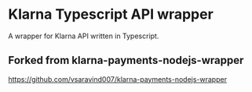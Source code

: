 # Klarna Typescript API wrapper

A wrapper for Klarna API written in Typescript.

## Forked from klarna-payments-nodejs-wrapper
https://github.com/vsaravind007/klarna-payments-nodejs-wrapper
